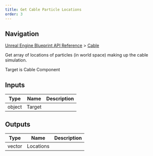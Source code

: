 ```yaml
---
title: Get Cable Particle Locations
order: 3
---
```

## Navigation

[Unreal Engine Blueprint API Reference](https://dev.epicgames.com/documentation/en-us/unreal-engine/BlueprintAPI) > [Cable](https://dev.epicgames.com/documentation/en-us/unreal-engine/BlueprintAPI/Cable)

Get array of locations of particles (in world space) making up the cable simulation.

Target is Cable Component

## Inputs

| Type | Name | Description |
| --- | --- | --- |
| object | Target |  |

## Outputs

| Type | Name | Description |
| --- | --- | --- |
| vector | Locations |  |
